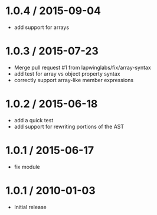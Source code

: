 
1.0.4 / 2015-09-04
==================

  * add support for arrays

1.0.3 / 2015-07-23
==================

  * Merge pull request #1 from lapwinglabs/fix/array-syntax
  * add test for array vs object property syntax
  * correctly support array-like member expressions

1.0.2 / 2015-06-18
==================

  * add a quick test
  * add support for rewriting portions of the AST

1.0.1 / 2015-06-17
==================

  * fix module

1.0.1 / 2010-01-03
==================

  * Initial release
